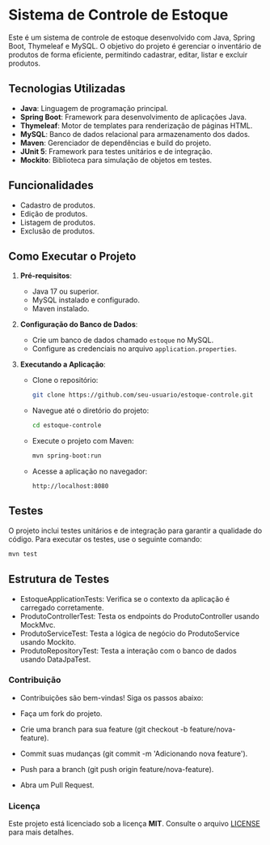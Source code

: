 # Sistema de Controle de Estoque

Este é um sistema de controle de estoque desenvolvido com Java, Spring Boot, Thymeleaf e MySQL. O objetivo do projeto é gerenciar o inventário de produtos de forma eficiente, permitindo cadastrar, editar, listar e excluir produtos.

## Tecnologias Utilizadas

- **Java**: Linguagem de programação principal.
- **Spring Boot**: Framework para desenvolvimento de aplicações Java.
- **Thymeleaf**: Motor de templates para renderização de páginas HTML.
- **MySQL**: Banco de dados relacional para armazenamento dos dados.
- **Maven**: Gerenciador de dependências e build do projeto.
- **JUnit 5**: Framework para testes unitários e de integração.
- **Mockito**: Biblioteca para simulação de objetos em testes.

## Funcionalidades

- Cadastro de produtos.
- Edição de produtos.
- Listagem de produtos.
- Exclusão de produtos.

## Como Executar o Projeto

1. **Pré-requisitos**:
   - Java 17 ou superior.
   - MySQL instalado e configurado.
   - Maven instalado.

2. **Configuração do Banco de Dados**:
   - Crie um banco de dados chamado `estoque` no MySQL.
   - Configure as credenciais no arquivo `application.properties`.

3. **Executando a Aplicação**:
   - Clone o repositório:
     ```bash
     git clone https://github.com/seu-usuario/estoque-controle.git
     ```
   - Navegue até o diretório do projeto:
     ```bash
     cd estoque-controle
     ```
   - Execute o projeto com Maven:
     ```bash
     mvn spring-boot:run
     ```
   - Acesse a aplicação no navegador:
     ```
     http://localhost:8080
     ```

## Testes

O projeto inclui testes unitários e de integração para garantir a qualidade do código. Para executar os testes, use o seguinte comando:

```bash
mvn test
```

## Estrutura de Testes
- EstoqueApplicationTests: Verifica se o contexto da aplicação é carregado corretamente.
- ProdutoControllerTest: Testa os endpoints do ProdutoController usando MockMvc.
- ProdutoServiceTest: Testa a lógica de negócio do ProdutoService usando Mockito.
- ProdutoRepositoryTest: Testa a interação com o banco de dados usando DataJpaTest.

### Contribuição

- Contribuições são bem-vindas! Siga os passos abaixo:

- Faça um fork do projeto.

- Crie uma branch para sua feature (git checkout -b feature/nova-feature).

- Commit suas mudanças (git commit -m 'Adicionando nova feature').

- Push para a branch (git push origin feature/nova-feature).

- Abra um Pull Request.

### Licença
Este projeto está licenciado sob a licença **MIT**. Consulte o arquivo [LICENSE](LICENSE) para mais detalhes.
